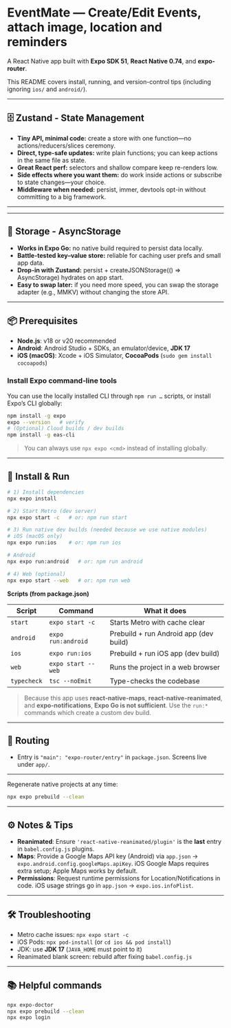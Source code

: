 # EventMate — Create/Edit Events, attach image, location and reminders

A React Native app built with **Expo SDK 51**, **React Native 0.74**, and **expo-router**.

This README covers install, running, and version-control tips (including ignoring `ios/` and `android/`).

---

## 🗄️ Zustand - State Management

- **Tiny API, minimal code:** create a store with one function—no actions/reducers/slices ceremony.
- **Direct, type-safe updates:** write plain functions; you can keep actions in the same file as state.
- **Great React perf:** selectors and shallow compare keep re-renders low.
- **Side effects where you want them:** do work inside actions or subscribe to state changes—your choice.
- **Middleware when needed:** persist, immer, devtools opt-in without committing to a big framework.

---

---

## 💾 Storage - AsyncStorage

- **Works in Expo Go:** no native build required to persist data locally.
- **Battle-tested key–value store:** reliable for caching user prefs and small app data.
- **Drop-in with Zustand:** persist + createJSONStorage(() => AsyncStorage) hydrates on app start.
- **Easy to swap later:** if you need more speed, you can swap the storage adapter (e.g., MMKV) without changing the store API.

---

## 📦 Prerequisites

- **Node.js**: v18 or v20 recommended
- **Android**: Android Studio + SDKs, an emulator/device, **JDK 17**
- **iOS (macOS)**: Xcode + iOS Simulator, **CocoaPods** (`sudo gem install cocoapods`)

### Install Expo command‑line tools

You can use the locally installed CLI through `npm run …` scripts, or install Expo’s CLI globally:

```bash
npm install -g expo
expo --version   # verify
# (Optional) Cloud builds / dev builds
npm install -g eas-cli
```

> You can always use `npx expo <cmd>` instead of installing globally.

---

## 🚀 Install & Run

```bash
# 1) Install dependencies
npx expo install

# 2) Start Metro (dev server)
npx expo start -c   # or: npm run start

# 3) Run native dev builds (needed because we use native modules)
# iOS (macOS only)
npx expo run:ios    # or: npm run ios

# Android
npx expo run:android   # or: npm run android

# 4) Web (optional)
npx expo start --web   # or: npm run web
```

**Scripts (from package.json)**

| Script      | Command            | What it does                           |
| ----------- | ------------------ | -------------------------------------- |
| `start`     | `expo start -c`    | Starts Metro with cache clear          |
| `android`   | `expo run:android` | Prebuild + run Android app (dev build) |
| `ios`       | `expo run:ios`     | Prebuild + run iOS app (dev build)     |
| `web`       | `expo start --web` | Runs the project in a web browser      |
| `typecheck` | `tsc --noEmit`     | Type-checks the codebase               |

> Because this app uses **react-native-maps**, **react-native-reanimated**, and **expo-notifications**, **Expo Go is not sufficient**. Use the `run:*` commands which create a custom dev build.

---

## 🧩 Routing

- Entry is `"main": "expo-router/entry"` in `package.json`. Screens live under `app/`.

---

Regenerate native projects at any time:

```bash
npx expo prebuild --clean
```

---

## ⚙️ Notes & Tips

- **Reanimated**: Ensure `'react-native-reanimated/plugin'` is the **last** entry in `babel.config.js` plugins.
- **Maps**: Provide a Google Maps API key (Android) via `app.json` → `expo.android.config.googleMaps.apiKey`. iOS Google Maps requires extra setup; Apple Maps works by default.
- **Permissions**: Request runtime permissions for Location/Notifications in code. iOS usage strings go in `app.json` → `expo.ios.infoPlist`.

---

## 🛠️ Troubleshooting

- Metro cache issues: `npx expo start -c`
- iOS Pods: `npx pod-install` (or `cd ios && pod install`)
- JDK: use **JDK 17** (`JAVA_HOME` must point to it)
- Reanimated blank screen: rebuild after fixing `babel.config.js`

---

## 📚 Helpful commands

```bash
npx expo-doctor
npx expo prebuild --clean
npx expo login
```
